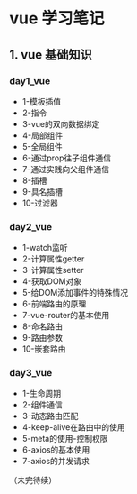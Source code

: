 # vue 学习笔记
## 1. vue 基础知识
### day1_vue
* 1-模板插值
* 2-指令
* 3-vue的双向数据绑定
* 4-局部组件
* 5-全局组件
* 6-通过prop往子组件通信
* 7-通过实践向父组件通信
* 8-插槽
* 9-具名插槽 
* 10-过滤器

### day2_vue 
* 1-watch监听
* 2-计算属性getter
* 3-计算属性setter
* 4-获取DOM对象
* 5-给DOM添加事件的特殊情况
* 6-前端路由的原理
* 7-vue-router的基本使用
* 8-命名路由
* 9-路由参数
* 10-嵌套路由

### day3_vue
* 1-生命周期
* 2-组件通信
* 3-动态路由匹配
* 4-keep-alive在路由中的使用
* 5-meta的使用-控制权限
* 6-axios的基本使用
* 7-axios的并发请求

（未完待续）